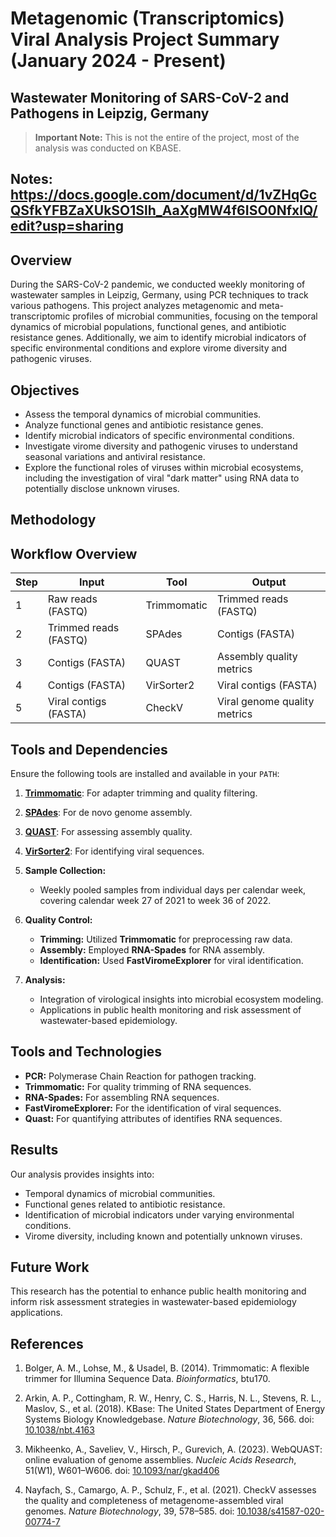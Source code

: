 # Metagenomic (Transcriptomics) Viral Analysis Project Summary (January 2024 - Present) 
## Wastewater Monitoring of SARS-CoV-2 and Pathogens in Leipzig, Germany


> **Important Note:** This is not the entire of the project, most of the analysis was conducted on KBASE.

## **Notes:** https://docs.google.com/document/d/1vZHqGcQSfkYFBZaXUkSO1Slh_AaXgMW4f6ISO0NfxlQ/edit?usp=sharing

## Overview

During the SARS-CoV-2 pandemic, we conducted weekly monitoring of wastewater samples in Leipzig, Germany, using PCR techniques to track various pathogens. This project analyzes metagenomic and meta-transcriptomic profiles of microbial communities, focusing on the temporal dynamics of microbial populations, functional genes, and antibiotic resistance genes. Additionally, we aim to identify microbial indicators of specific environmental conditions and explore virome diversity and pathogenic viruses.

## Objectives

- Assess the temporal dynamics of microbial communities.
- Analyze functional genes and antibiotic resistance genes.
- Identify microbial indicators of specific environmental conditions.
- Investigate virome diversity and pathogenic viruses to understand seasonal variations and antiviral resistance.
- Explore the functional roles of viruses within microbial ecosystems, including the investigation of viral "dark matter" using RNA data to potentially disclose unknown viruses.

## Methodology

## Workflow Overview

| Step | Input                        | Tool            | Output                       |
|------|------------------------------|-----------------|------------------------------|
| 1    | Raw reads (FASTQ)             | Trimmomatic     | Trimmed reads (FASTQ)         |
| 2    | Trimmed reads (FASTQ)         | SPAdes          | Contigs (FASTA)               |
| 3    | Contigs (FASTA)               | QUAST           | Assembly quality metrics     |
| 4    | Contigs (FASTA)               | VirSorter2      | Viral contigs (FASTA)         |
| 5    | Viral contigs (FASTA)         | CheckV          | Viral genome quality metrics  |


## Tools and Dependencies

Ensure the following tools are installed and available in your `PATH`:

1. **[Trimmomatic](http://www.usadellab.org/cms/?page=trimmomatic)**: For adapter trimming and quality filtering.
2. **[SPAdes](https://cab.spbu.ru/software/spades/)**: For de novo genome assembly.
3. **[QUAST](http://quast.sourceforge.net/)**: For assessing assembly quality.
4. **[VirSorter2](https://github.com/jiarong/VirSorter2)**: For identifying viral sequences.


1. **Sample Collection:**
   - Weekly pooled samples from individual days per calendar week, covering calendar week 27 of 2021 to week 36 of 2022.

2. **Quality Control:**
   - **Trimming:** Utilized **Trimmomatic** for preprocessing raw data.
   - **Assembly:** Employed **RNA-Spades** for RNA assembly.
   - **Identification:** Used **FastViromeExplorer** for viral identification.

3. **Analysis:**
   - Integration of virological insights into microbial ecosystem modeling.
   - Applications in public health monitoring and risk assessment of wastewater-based epidemiology.

## Tools and Technologies

- **PCR:** Polymerase Chain Reaction for pathogen tracking.
- **Trimmomatic:** For quality trimming of RNA sequences.
- **RNA-Spades:** For assembling RNA sequences.
- **FastViromeExplorer:** For the identification of viral sequences.
- **Quast:** For quantifying attributes of identifies RNA sequences.

## Results

Our analysis provides insights into:

- Temporal dynamics of microbial communities.
- Functional genes related to antibiotic resistance.
- Identification of microbial indicators under varying environmental conditions.
- Virome diversity, including known and potentially unknown viruses.

## Future Work

This research has the potential to enhance public health monitoring and inform risk assessment strategies in wastewater-based epidemiology applications.

## References

1. Bolger, A. M., Lohse, M., & Usadel, B. (2014). Trimmomatic: A flexible trimmer for Illumina Sequence Data. *Bioinformatics*, btu170.

2. Arkin, A. P., Cottingham, R. W., Henry, C. S., Harris, N. L., Stevens, R. L., Maslov, S., et al. (2018). KBase: The United States Department of Energy Systems Biology Knowledgebase. *Nature Biotechnology*, 36, 566. doi: [10.1038/nbt.4163](https://doi.org/10.1038/nbt.4163)

3. Mikheenko, A., Saveliev, V., Hirsch, P., Gurevich, A. (2023). WebQUAST: online evaluation of genome assemblies. *Nucleic Acids Research*, 51(W1), W601–W606. doi: [10.1093/nar/gkad406](https://doi.org/10.1093/nar/gkad406)

4. Nayfach, S., Camargo, A. P., Schulz, F., et al. (2021). CheckV assesses the quality and completeness of metagenome-assembled viral genomes. *Nature Biotechnology*, 39, 578–585. doi: [10.1038/s41587-020-00774-7](https://doi.org/10.1038/s41587-020-00774-7)

